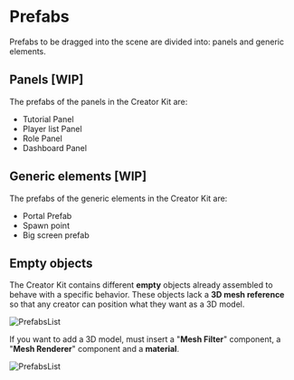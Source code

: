 ﻿---
sidebar_position: 2
---

# Prefabs

Prefabs to be dragged into the scene are divided into: panels and generic elements.

## Panels [WIP]

The prefabs of the panels in the Creator Kit are:

- Tutorial Panel
- Player list Panel
- Role Panel
- Dashboard Panel

## Generic elements [WIP]

The prefabs of the generic elements in the Creator Kit are:

- Portal Prefab
- Spawn point
- Big screen prefab

## Empty objects

The Creator Kit contains different **empty** objects already assembled to behave with a specific behavior. 
These objects lack a **3D mesh reference** so that any creator can position what they want as a 3D model.

![PrefabsList](/img/prefabs_1.png)

If you want to add a 3D model, must insert a "**Mesh Filter**" component, a "**Mesh Renderer**" component and a **material**.

![PrefabsList](/img/prefabs_2.png)
